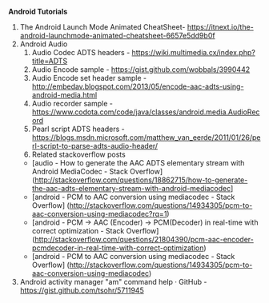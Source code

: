 **Android Tutorials**

1. The Android Launch Mode Animated CheatSheet- <https://itnext.io/the-android-launchmode-animated-cheatsheet-6657e5dd9b0f>
1. Android Audio
    1. Audio Codec ADTS headers - <https://wiki.multimedia.cx/index.php?title=ADTS>
    1. Audio Encode sample - <https://gist.github.com/wobbals/3990442>
    1. Audio Encode set header sample - <http://embedav.blogspot.com/2013/05/encode-aac-adts-using-android-media.html>
    1. Audio recorder sample - <https://www.codota.com/code/java/classes/android.media.AudioRecord>
    1. Pearl script ADTS headers - <https://blogs.msdn.microsoft.com/matthew_van_eerde/2011/01/26/perl-script-to-parse-adts-audio-header/>
    1. Related stackoverflow posts
      * [audio - How to generate the AAC ADTS elementary stream with Android MediaCodec - Stack Overflow](http://stackoverflow.com/questions/18862715/how-to-generate-the-aac-adts-elementary-stream-with-android-mediacodec]
      * [android - PCM to AAC conversion using mediacodec - Stack Overflow] (http://stackoverflow.com/questions/14934305/pcm-to-aac-conversion-using-mediacodec?rq=1)
      * [android - PCM -> AAC (Encoder) -> PCM(Decoder) in real-time with correct optimization - Stack Overflow] (http://stackoverflow.com/questions/21804390/pcm-aac-encoder-pcmdecoder-in-real-time-with-correct-optimization)
      * [android - PCM to AAC conversion using mediacodec - Stack Overflow] (http://stackoverflow.com/questions/14934305/pcm-to-aac-conversion-using-mediacodec)
1. Android activity manager "am" command help · GitHub - <https://gist.github.com/tsohr/5711945>
